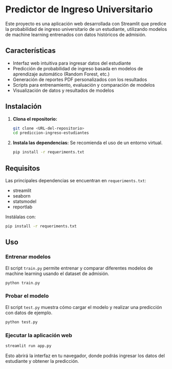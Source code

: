 # Predictor de Ingreso Universitario

Este proyecto es una aplicación web desarrollada con Streamlit que predice la probabilidad de ingreso universitario de un estudiante, utilizando modelos de machine learning entrenados con datos históricos de admisión.

## Características
- Interfaz web intuitiva para ingresar datos del estudiante
- Predicción de probabilidad de ingreso basada en modelos de aprendizaje automático (Random Forest, etc.)
- Generación de reportes PDF personalizados con los resultados
- Scripts para entrenamiento, evaluación y comparación de modelos
- Visualización de datos y resultados de modelos

## Instalación
1. **Clona el repositorio:**
   ```bash
   git clone <URL-del-repositorio>
   cd prediccion-ingreso-estudiantes
   ```
2. **Instala las dependencias:**
   Se recomienda el uso de un entorno virtual.
   ```bash
   pip install -r requeriments.txt
   ```

## Requisitos
Las principales dependencias se encuentran en `requeriments.txt`:
- streamlit
- seaborn
- statsmodel
- reportlab

Instálalas con:
```bash
pip install -r requeriments.txt
```

## Uso
### Entrenar modelos
El script `train.py` permite entrenar y comparar diferentes modelos de machine learning usando el dataset de admisión.
```bash
python train.py
```

### Probar el modelo
El script `test.py` muestra cómo cargar el modelo y realizar una predicción con datos de ejemplo.
```bash
python test.py
```

### Ejecutar la aplicación web
```bash
streamlit run app.py
```
Esto abrirá la interfaz en tu navegador, donde podrás ingresar los datos del estudiante y obtener la predicción.